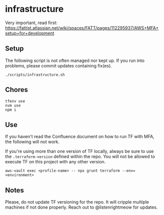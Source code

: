# infrastructure

Very important, read first: https://fattist.atlassian.net/wiki/spaces/FATT/pages/112295937/AWS+MFA+setup+for+development


## Setup

The following script is not often managed nor kept up. If you run into problems, please commit updates containing fix(es).

```
./scripts/infrastructure.sh
```

## Chores

```
tfenv use
nvm use
npm i
```

## Use

If you haven't read the Confluence document on how to run TF with MFA, the following will not work.

If you're using more than one version of TF locally, always be sure to use the `.terraform-version` defined within the repo. You will not be allowed to execute TF on this project with any other version.

```
aws-vault exec <profile-name> -- npx grunt terraform --env=<environment>
```

## Notes

Please, do not update TF versioning for the repo. It will cripple multiple machines if not done properly. Reach out to @listenrightmeow for updates.